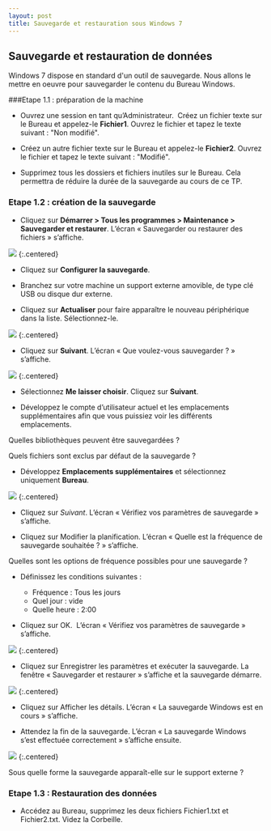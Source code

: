 ```yaml
---
layout: post
title: Sauvegarde et restauration sous Windows 7
---
```


## Sauvegarde et restauration de données

Windows 7 dispose en standard d'un outil de sauvegarde. Nous allons le mettre en oeuvre pour sauvegarder le contenu du Bureau Windows.

###Etape 1.1 : préparation de la machine

* Ouvrez une session en tant qu’Administrateur.  Créez un fichier texte sur le Bureau et appelez-le **Fichier1**. Ouvrez le fichier et tapez le texte suivant : "Non modifié".
 
* Créez un autre fichier texte sur le Bureau et appelez-le **Fichier2**. Ouvrez le fichier et tapez le texte suivant : "Modifié".

* Supprimez tous les dossiers et fichiers inutiles sur le Bureau. Cela permettra de réduire la durée de la sauvegarde au cours de ce TP.

### Etape 1.2 : création de la sauvegarde

* Cliquez sur **Démarrer > Tous les programmes > Maintenance > Sauvegarder et restaurer**. L’écran « Sauvegarder ou restaurer des fichiers » s’affiche.

![](../assets/sauvegarde-restauration-w7/Capt1.png)
{:.centered}

* Cliquez sur **Configurer la sauvegarde**. 

* Branchez sur votre machine un support externe amovible, de type clé USB ou disque dur externe.

* Cliquez sur **Actualiser** pour faire apparaître le nouveau périphérique dans la liste. Sélectionnez-le.

![](../assets/sauvegarde-restauration-w7/Capt2.png)
{:.centered}

* Cliquez sur **Suivant**. L’écran « Que voulez-vous sauvegarder ? » s’affiche.

![](../assets/sauvegarde-restauration-w7/Capt2.5.png)
{:.centered}

* Sélectionnez **Me laisser choisir**. Cliquez sur **Suivant**.

* Développez le compte d’utilisateur actuel et les emplacements supplémentaires afin que vous puissiez voir les différents emplacements.

Quelles bibliothèques peuvent être sauvegardées ?

Quels fichiers sont exclus par défaut de la sauvegarde ?

* Développez **Emplacements supplémentaires** et sélectionnez uniquement **Bureau**. 

![](../assets/sauvegarde-restauration-w7/Capt3.png)
{:.centered}

* Cliquez sur *Suivant*. L’écran « Vérifiez vos paramètres de sauvegarde » s’affiche.

* Cliquez sur Modifier la planification. L’écran « Quelle est la fréquence de sauvegarde souhaitée ? » s’affiche.

Quelles sont les options de fréquence possibles pour une sauvegarde ?

* Définissez les conditions suivantes : 

    * Fréquence : Tous les jours 
    * Quel jour : vide 
    * Quelle heure : 2:00

* Cliquez sur OK.  L’écran « Vérifiez vos paramètres de sauvegarde » s’affiche.

![](../assets/sauvegarde-restauration-w7/Capt4.png)
{:.centered}

* Cliquez sur Enregistrer les paramètres et exécuter la sauvegarde. La fenêtre « Sauvegarder et restaurer » s’affiche et la sauvegarde démarre.

![](../assets/sauvegarde-restauration-w7/Capt5.png)
{:.centered}

* Cliquez sur Afficher les détails. L’écran « La sauvegarde Windows est en cours » s’affiche.

* Attendez la fin de la sauvegarde. L’écran « La sauvegarde Windows s’est effectuée correctement » s’affiche ensuite.

![](../assets/sauvegarde-restauration-w7/Capt6.png)
{:.centered}

Sous quelle forme la sauvegarde apparaît-elle sur le support externe ?

### Etape 1.3 : Restauration des données

* Accédez au Bureau, supprimez les deux fichiers Fichier1.txt et Fichier2.txt. Videz la Corbeille.


